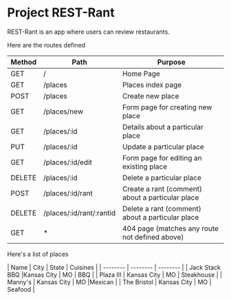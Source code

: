 # Project REST-Rant

REST-Rant is an app where users can review restaurants.

Here are the routes defined

| Method | Path | Purpose|
| -------- | -------- | -------- |
| GET    | /  | Home Page  |
| GET    | /places  | Places index page |
| POST   | /places | Create new place
| GET    | /places/new | Form page for creating new place
| GET    | /places/:id | Details about a particular place
| PUT    | /places/:id | Update a particular place
| GET    | /places/:id/edit | Form page for editing an existing place
| DELETE | /places/:id | Delete a particular place
| POST   | /places/:id/rant | Create a rant (comment) about a particular place
| DELETE | /places/:id/rant/:rantid | Delete a rant (comment) about a particular place
| GET    | * | 404 page (matches any route not defined above)


Here's a list of places

| Name | City | State | Cuisines |
| -------- | -------- | -------- |
| Jack Stack BBQ |Kansas City   | MO | BBQ |
| Plaza III    | Kansas City | MO | Steakhouse |
| Manny's   | Kansas City | MO |Mexican |
| The Bristol   | Kansas City | MO | Seafood |

